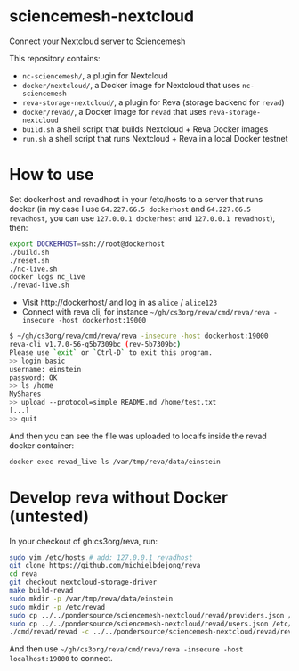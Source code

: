 # sciencemesh-nextcloud
Connect your Nextcloud server to Sciencemesh

This repository contains:

* `nc-sciencemesh/`, a plugin for Nextcloud
* `docker/nextcloud/`, a Docker image for Nextcloud that uses `nc-sciencemesh`
* `reva-storage-nextcloud/`, a plugin for Reva (storage backend for `revad`)
* `docker/revad/`, a Docker image for `revad` that uses `reva-storage-nextcloud`
* `build.sh` a shell script that builds Nextcloud + Reva Docker images
* `run.sh` a shell script that runs Nextcloud + Reva in a local Docker testnet

# How to use
Set dockerhost and revadhost in your /etc/hosts to a server that runs docker (in my case I use `64.227.66.5 dockerhost` and `64.227.66.5 revadhost`, you can use `127.0.0.1 dockerhost` and `127.0.0.1 revadhost`), then:

```sh
export DOCKERHOST=ssh://root@dockerhost
./build.sh
./reset.sh
./nc-live.sh
docker logs nc_live
./revad-live.sh
```

* Visit http://dockerhost/ and log in as `alice` / `alice123`
* Connect with reva cli, for instance `~/gh/cs3org/reva/cmd/reva/reva -insecure -host dockerhost:19000`
```sh
$ ~/gh/cs3org/reva/cmd/reva/reva -insecure -host dockerhost:19000
reva-cli v1.7.0-56-g5b7309bc (rev-5b7309bc)
Please use `exit` or `Ctrl-D` to exit this program.
>> login basic
username: einstein
password: OK
>> ls /home
MyShares
>> upload --protocol=simple README.md /home/test.txt
[...]
>> quit
```
And then you can see the file was uploaded to localfs inside the revad docker container:
```sh
docker exec revad_live ls /var/tmp/reva/data/einstein
```


# Develop reva without Docker (untested)
In your checkout of gh:cs3org/reva, run:
```sh
sudo vim /etc/hosts # add: 127.0.0.1 revadhost
git clone https://github.com/michielbdejong/reva
cd reva
git checkout nextcloud-storage-driver
make build-revad
sudo mkdir -p /var/tmp/reva/data/einstein
sudo mkdir -p /etc/revad
sudo cp ../../pondersource/sciencemesh-nextcloud/revad/providers.json /etc/revad/
sudo cp ../../pondersource/sciencemesh-nextcloud/revad/users.json /etc/revad/
./cmd/revad/revad -c ../../pondersource/sciencemesh-nextcloud/revad/revad.toml
```
And then use `~/gh/cs3org/reva/cmd/reva/reva -insecure -host localhost:19000` to connect.